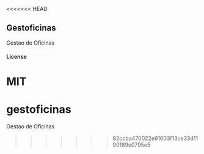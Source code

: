 <<<<<<< HEAD
## Gestoficinas

Gestao de Oficinas

#### License

MIT
=======
# gestoficinas
Gestao de Oficinas
>>>>>>> 82ccba470022e91603f13ce33d1190189e0795e5
